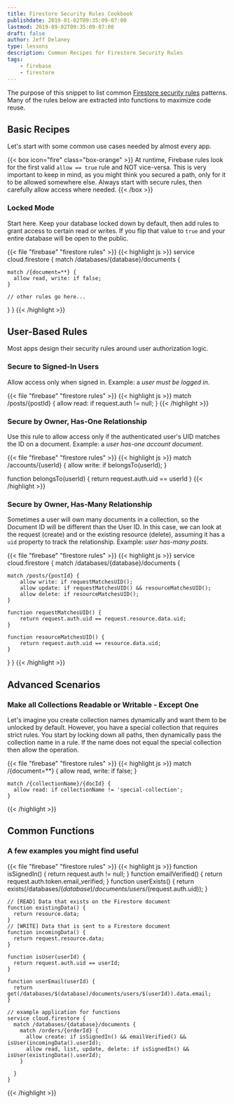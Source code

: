```yaml
---
title: Firestore Security Rules Cookbook
publishdate: 2019-01-02T09:35:09-07:00
lastmod: 2019-09-02T09:35:09-07:00
draft: false
author: Jeff Delaney
type: lessons
description: Common Recipes for Firestore Security Rules
tags:
    - firebase
    - firestore
---
```


The purpose of this snippet to list common [Firestore security rules](https://firebase.google.com/docs/firestore/security/get-started) patterns. Many of the rules below are extracted into functions to maximize code reuse.

## Basic Recipes

Let's start with some common use cases needed by almost every app.

{{< box icon="fire" class="box-orange" >}}
At runtime, Firebase rules look for the first valid `allow == true` rule and NOT vice-versa. This is very important to keep in mind, as you might think you secured a path, only for it to be allowed somewhere else. Always start with secure rules, then carefully allow access where needed.
{{< /box >}}

### Locked Mode

Start here. Keep your database locked down by default, then add rules to grant access to certain read or writes. If you flip that value to `true` and your entire database will be open to the public.

{{< file "firebase" "firestore rules" >}}
{{< highlight js >}}
service cloud.firestore {
  match /databases/{database}/documents {

    match /{document=**} {
      allow read, write: if false;
    }

    // other rules go here...

  }
}
{{< /highlight >}}

## User-Based Rules

Most apps design their security rules around user authorization logic.

### Secure to Signed-In Users

Allow access only when signed in. Example: a *user must be logged in*.

{{< file "firebase" "firestore rules" >}}
{{< highlight js >}}
    match /posts/{postId} {
        allow read: if request.auth != null;
    }
{{< /highlight >}}


### Secure by Owner, Has-One Relationship

Use this rule to allow access only if the authenticated user's UID matches the ID on a document. Example: a *user has-one account document*.


{{< file "firebase" "firestore rules" >}}
{{< highlight js >}}
match /accounts/{userId} {
    allow write: if belongsTo(userId);
}

function belongsTo(userId) {
    return request.auth.uid == userId
}
{{< /highlight >}}

### Secure by Owner, Has-Many Relationship

Sometimes a user will own many documents in a collection, so the Document ID will be different than the User ID. In this case, we can look at the request (create) and or the existing resource (delete), assuming it has a `uid` property to track the relationship. Example: *user has-many posts*.

{{< file "firebase" "firestore rules" >}}
{{< highlight js >}}
service cloud.firestore {
  match /databases/{database}/documents {

    match /posts/{postId} {
        allow write: if requestMatchesUID();
        allow update: if requestMatchesUID() && resourceMatchesUID();
        allow delete: if resourceMatchesUID();
    }

    function requestMatchesUID() {
        return request.auth.uid == request.resource.data.uid;
    }

    function resourceMatchesUID() {
        return request.auth.uid == resource.data.uid;
    }
  }
}
{{< /highlight >}}

## Advanced Scenarios

###  Make all Collections Readable or Writable - Except One

Let's imagine you create collection names dynamically and want them to be unlocked by default. However, you have a special collection that requires strict rules. You start by locking down all paths, then dynamically pass the collection name in a rule. If the name does not equal the special collection then allow the operation.

{{< file "firebase" "firestore rules" >}}
{{< highlight js >}}
    match /{document=**} {
      allow read, write: if false;
    }

    match /{collectionName}/{docId} {
      allow read: if collectionName != 'special-collection';
    }
{{< /highlight >}}

## Common Functions

### A few examples you might find useful

{{< file "firebase" "firestore rules" >}}
{{< highlight js >}}
    function isSignedIn() {
      return request.auth != null;
    }
    function emailVerified() {
      return request.auth.token.email_verified;
    }
    function userExists() {
      return exists(/databases/$(database)/documents/users/$(request.auth.uid));
    }

    // [READ] Data that exists on the Firestore document
    function existingData() {
      return resource.data;
    }
    // [WRITE] Data that is sent to a Firestore document
    function incomingData() {
      return request.resource.data;
    }

    function isUser(userId) {
      return request.auth.uid == userId;
    }

    function userEmail(userId) {
      return get(/databases/$(database)/documents/users/$(userId)).data.email;
    }

    // example application for functions
    service cloud.firestore {
      match /databases/{database}/documents {
        match /orders/{orderId} {
          allow create: if isSignedIn() && emailVerified() && isUser(incomingData().userId);
          allow read, list, update, delete: if isSignedIn() && isUser(existingData().userId);
        }

      }
    }

{{< /highlight >}}
